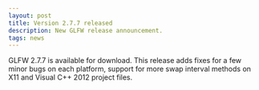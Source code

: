 ```yaml
---
layout: post
title: Version 2.7.7 released
description: New GLFW release announcement.
tags: news
---
```


GLFW 2.7.7 is available for download. 
This release adds fixes for a few minor bugs on each platform, support
for more swap interval methods on X11 and Visual C++ 2012 project
files.
